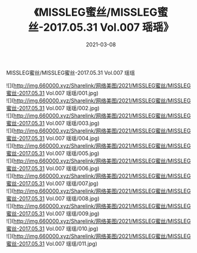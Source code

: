 ﻿---
layout: post
title:  《MISSLEG蜜丝/MISSLEG蜜丝-2017.05.31 Vol.007 瑶瑶》
date:   2021-03-08
img: http://img.660000.xyz/Sharelink/网络美图/2021/MISSLEG蜜丝/MISSLEG蜜丝-2017.05.31 Vol.007 瑶瑶/000.jpg
categories: [美女, 清纯, 唯美]
---

MISSLEG蜜丝/MISSLEG蜜丝-2017.05.31 Vol.007 瑶瑶

 ![](http://img.660000.xyz/Sharelink/网络美图/2021/MISSLEG蜜丝/MISSLEG蜜丝-2017.05.31 Vol.007 瑶瑶/001.jpg) <br>![](http://img.660000.xyz/Sharelink/网络美图/2021/MISSLEG蜜丝/MISSLEG蜜丝-2017.05.31 Vol.007 瑶瑶/002.jpg) <br>![](http://img.660000.xyz/Sharelink/网络美图/2021/MISSLEG蜜丝/MISSLEG蜜丝-2017.05.31 Vol.007 瑶瑶/003.jpg) <br>![](http://img.660000.xyz/Sharelink/网络美图/2021/MISSLEG蜜丝/MISSLEG蜜丝-2017.05.31 Vol.007 瑶瑶/004.jpg) <br>![](http://img.660000.xyz/Sharelink/网络美图/2021/MISSLEG蜜丝/MISSLEG蜜丝-2017.05.31 Vol.007 瑶瑶/005.jpg) <br>![](http://img.660000.xyz/Sharelink/网络美图/2021/MISSLEG蜜丝/MISSLEG蜜丝-2017.05.31 Vol.007 瑶瑶/006.jpg) <br>![](http://img.660000.xyz/Sharelink/网络美图/2021/MISSLEG蜜丝/MISSLEG蜜丝-2017.05.31 Vol.007 瑶瑶/007.jpg) <br>![](http://img.660000.xyz/Sharelink/网络美图/2021/MISSLEG蜜丝/MISSLEG蜜丝-2017.05.31 Vol.007 瑶瑶/008.jpg) <br>![](http://img.660000.xyz/Sharelink/网络美图/2021/MISSLEG蜜丝/MISSLEG蜜丝-2017.05.31 Vol.007 瑶瑶/009.jpg) <br>![](http://img.660000.xyz/Sharelink/网络美图/2021/MISSLEG蜜丝/MISSLEG蜜丝-2017.05.31 Vol.007 瑶瑶/010.jpg) <br>![](http://img.660000.xyz/Sharelink/网络美图/2021/MISSLEG蜜丝/MISSLEG蜜丝-2017.05.31 Vol.007 瑶瑶/011.jpg) <br>